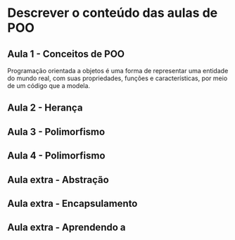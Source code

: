 # Descrever o conteúdo das aulas de POO

## Aula 1 - Conceitos de POO
Programação orientada a objetos é uma forma de representar uma entidade do mundo real, com suas propriedades, funções e características, por meio de um código que a modela.    


## Aula 2 - Herança


## Aula 3 - Polimorfismo


## Aula 4 - Polimorfismo


## Aula extra - Abstração


## Aula extra - Encapsulamento


## Aula extra - Aprendendo a 